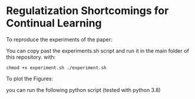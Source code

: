

# Regulatization Shortcomings for Continual Learning

To reproduce the experiments of the paper:

You can copy past the experiments.sh script and run it in the main folder of this repository.
with:

``
chmod +x experiment.sh
./experiment.sh
``

To plot the Figures:

you can run the following python script (tested with python 3.8)